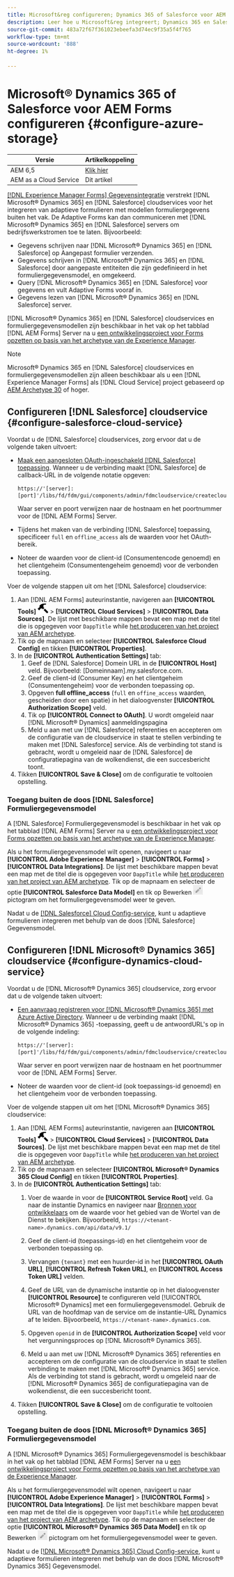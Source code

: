 ```yaml
---
title: Microsoft&reg configureren; Dynamics 365 of Salesforce voor AEM Forms
description: Leer hoe u Microsoft&reg integreert; Dynamics 365 en Salesforce met adaptieve formulieren.
source-git-commit: 483a72f67f361023ebeefa3d74ec9f35a5f4f765
workflow-type: tm+mt
source-wordcount: '888'
ht-degree: 1%

---
```


# Microsoft® Dynamics 365 of Salesforce voor AEM Forms configureren {#configure-azure-storage}

| Versie | Artikelkoppeling |
| -------- | ---------------------------- |
| AEM 6,5 | [Klik hier](https://experienceleague.adobe.com/docs/experience-manager-65/forms/form-data-model/oauth2-client-credentials-flow-for-server-to-server-integration.html) |
| AEM as a Cloud Service | Dit artikel |

[[!DNL Experience Manager Forms] Gegevensintegratie](data-integration.md) verstrekt [!DNL Microsoft® Dynamics 365] en [!DNL Salesforce] cloudservices voor het integreren van adaptieve formulieren met modellen formuliergegevens buiten het vak. De Adaptive Forms kan dan communiceren met [!DNL Microsoft® Dynamics 365] en [!DNL Salesforce] servers om bedrijfswerkstromen toe te laten. Bijvoorbeeld:

* Gegevens schrijven naar [!DNL Microsoft® Dynamics 365] en [!DNL Salesforce] op Aangepast formulier verzenden.
* Gegevens schrijven in [!DNL Microsoft® Dynamics 365] en [!DNL Salesforce] door aangepaste entiteiten die zijn gedefinieerd in het formuliergegevensmodel, en omgekeerd.
* Query [!DNL Microsoft® Dynamics 365] en [!DNL Salesforce] voor gegevens en vult Adaptive Forms vooraf in.
* Gegevens lezen van [!DNL Microsoft® Dynamics 365] en [!DNL Salesforce] server.

[!DNL Microsoft® Dynamics 365] en [!DNL Salesforce] cloudservices en formuliergegevensmodellen zijn beschikbaar in het vak op het tabblad [!DNL AEM Forms] Server na u [een ontwikkelingsproject voor Forms opzetten op basis van het archetype van de Experience Manager](setup-local-development-environment.md#forms-cloud-service-local-development-environment).

>[!NOTE]
>
>Microsoft® Dynamics 365 en [!DNL Salesforce] cloudservices en formuliergegevensmodellen zijn alleen beschikbaar als u een [!DNL Experience Manager Forms] als [!DNL Cloud Service] project gebaseerd op [AEM Archetype 30](https://github.com/adobe/aem-project-archetype/releases/tag/aem-project-archetype-30) of hoger.

## Configureren [!DNL Salesforce] cloudservice {#configure-salesforce-cloud-service}

Voordat u de [!DNL Salesforce] cloudservices, zorg ervoor dat u de volgende taken uitvoert:

* [Maak een aangesloten OAuth-ingeschakeld [!DNL Salesforce] toepassing](https://help.salesforce.com/s/articleView?id=sf.connected_app_create_api_integration.htm&amp;type=5). Wanneer u de verbinding maakt [!DNL Salesforce] de callback-URL in de volgende notatie opgeven:

  ```
  https://'[server]:[port]'/libs/fd/fdm/gui/components/admin/fdmcloudservice/createcloudconfigwizard/cloudservices.html
  ```

  Waar server en poort verwijzen naar de hostnaam en het poortnummer voor de [!DNL AEM Forms] Server.

* Tijdens het maken van de verbinding [!DNL Salesforce] toepassing, specificeer `full` en `offline_access` als de waarden voor het OAuth-bereik.

* Noteer de waarden voor de client-id (Consumentencode genoemd) en het clientgeheim (Consumentengeheim genoemd) voor de verbonden toepassing.

Voer de volgende stappen uit om het [!DNL Salesforce] cloudservice:

1. Aan [!DNL AEM Forms] auteurinstantie, navigeren aan **[!UICONTROL Tools]** ![hamer](assets/hammer.png) > **[!UICONTROL Cloud Services]** > **[!UICONTROL Data Sources]**. De lijst met beschikbare mappen bevat een map met de titel die is opgegeven voor `DappTitle`  while [het produceren van het project van AEM archetype](setup-local-development-environment.md#forms-cloud-service-local-development-environment).
1. Tik op de mapnaam en selecteer **[!UICONTROL Salesforce Cloud Config]** en tikken **[!UICONTROL Properties]**.
1. In de **[!UICONTROL Authentication Settings]** tab:
   1. Geef de [!DNL Salesforce] Domein URL in de **[!UICONTROL Host]** veld. Bijvoorbeeld: [Domeinnaam].my.salesforce.com.
   1. Geef de client-id (Consumer Key) en het clientgeheim (Consumentengeheim) voor de verbonden toepassing op.
   1. Opgeven **full offline_access** (`full` en `offine_access` waarden, gescheiden door een spatie) in het dialoogvenster **[!UICONTROL Authorization Scope]** veld.
   1. Tik op **[!UICONTROL Connect to OAuth]**. U wordt omgeleid naar [!DNL Microsoft® Dynamics] aanmeldingspagina
   1. Meld u aan met uw [!DNL Salesforce] referenties en accepteren om de configuratie van de cloudservice in staat te stellen verbinding te maken met [!DNL Salesforce] service. Als de verbinding tot stand is gebracht, wordt u omgeleid naar de [!DNL Salesforce] de configuratiepagina van de wolkendienst, die een succesbericht toont.
1. Tikken **[!UICONTROL Save & Close]** om de configuratie te voltooien opstelling.

### Toegang buiten de doos [!DNL Salesforce] Formuliergegevensmodel

A [!DNL Salesforce] Formuliergegevensmodel is beschikbaar in het vak op het tabblad [!DNL AEM Forms] Server na u [een ontwikkelingsproject voor Forms opzetten op basis van het archetype van de Experience Manager](setup-local-development-environment.md#forms-cloud-service-local-development-environment).

Als u het formuliergegevensmodel wilt openen, navigeert u naar **[!UICONTROL Adobe Experience Manager]** > **[!UICONTROL Forms]** > **[!UICONTROL Data Integrations]**. De lijst met beschikbare mappen bevat een map met de titel die is opgegeven voor `DappTitle`  while [het produceren van het project van AEM archetype](setup-local-development-environment.md#forms-cloud-service-local-development-environment). Tik op de mapnaam en selecteer de optie **[!UICONTROL Salesforce Data Model]** en tik op Bewerken ![Bewerken](assets/edit.png) pictogram om het formuliergegevensmodel weer te geven.

Nadat u de [[!DNL Salesforce] Cloud Config-service](#configure-salesforce-cloud-service), kunt u adaptieve formulieren integreren met behulp van de doos [!DNL Salesforce] Gegevensmodel.

## Configureren [!DNL Microsoft® Dynamics 365] cloudservice {#configure-dynamics-cloud-service}

Voordat u de [!DNL Microsoft® Dynamics 365] cloudservice, zorg ervoor dat u de volgende taken uitvoert:

* [Een aanvraag registreren voor [!DNL Microsoft® Dynamics 365] met Azure Active Directory](https://docs.microsoft.com/en-us/powerapps/developer/data-platform/walkthrough-register-app-azure-active-directory). Wanneer u de verbinding maakt [!DNL Microsoft® Dynamics 365] -toepassing, geeft u de antwoordURL&#39;s op in de volgende indeling:

  ```
  https://'[server]:[port]'/libs/fd/fdm/gui/components/admin/fdmcloudservice/createcloudconfigwizard/cloudservices.html
  ```

  Waar server en poort verwijzen naar de hostnaam en het poortnummer voor de [!DNL AEM Forms] Server.

* Noteer de waarden voor de client-id (ook toepassings-id genoemd) en het clientgeheim voor de verbonden toepassing.

Voer de volgende stappen uit om het [!DNL Microsoft® Dynamics 365] cloudservice:

1. Aan [!DNL AEM Forms] auteurinstantie, navigeren aan **[!UICONTROL Tools]** ![hamer](assets/hammer.png) > **[!UICONTROL Cloud Services]** > **[!UICONTROL Data Sources]**. De lijst met beschikbare mappen bevat een map met de titel die is opgegeven voor `DappTitle`  while [het produceren van het project van AEM archetype](setup-local-development-environment.md#forms-cloud-service-local-development-environment).
1. Tik op de mapnaam en selecteer **[!UICONTROL Microsoft® Dynamics 365 Cloud Config]** en tikken **[!UICONTROL Properties]**.
1. In de **[!UICONTROL Authentication Settings]** tab:
   1. Voer de waarde in voor de **[!UICONTROL Service Root]** veld. Ga naar de instantie Dynamics en navigeer naar [Bronnen voor ontwikkelaars](https://docs.microsoft.com/en-us/powerapps/developer/data-platform/view-download-developer-resources) om de waarde voor het gebied van de Wortel van de Dienst te bekijken. Bijvoorbeeld, `https://<tenant-name>.dynamics.com/api/data/v9.1/`
   1. Geef de client-id (toepassings-id) en het clientgeheim voor de verbonden toepassing op.
   1. Vervangen `{tenant}` met een huurder-id in het **[!UICONTROL OAuth URL]**, **[!UICONTROL Refresh Token URL]**, en **[!UICONTROL Access Token URL]** velden.
   1. Geef de URL van de dynamische instantie op in het dialoogvenster **[!UICONTROL Resource]** te configureren veld [!UICONTROL Microsoft® Dynamics] met een formuliergegevensmodel. Gebruik de URL van de hoofdmap van de service om de instantie-URL Dynamics af te leiden. Bijvoorbeeld, `https://<tenant-name>.dynamics.com`.

   1. Opgeven `openid` in de **[!UICONTROL Authorization Scope]** veld voor het vergunningsproces op [!DNL Microsoft® Dynamics 365].
   1. Meld u aan met uw [!DNL Microsoft® Dynamics 365] referenties en accepteren om de configuratie van de cloudservice in staat te stellen verbinding te maken met [!DNL Microsoft® Dynamics 365] service. Als de verbinding tot stand is gebracht, wordt u omgeleid naar de [!DNL Microsoft® Dynamics 365] de configuratiepagina van de wolkendienst, die een succesbericht toont.
1. Tikken **[!UICONTROL Save & Close]** om de configuratie te voltooien opstelling.

### Toegang buiten de doos [!DNL Microsoft® Dynamics 365] Formuliergegevensmodel

A [!DNL Microsoft® Dynamics 365] Formuliergegevensmodel is beschikbaar in het vak op het tabblad [!DNL AEM Forms] Server na u [een ontwikkelingsproject voor Forms opzetten op basis van het archetype van de Experience Manager](setup-local-development-environment.md##forms-cloud-service-local-development-environment).

Als u het formuliergegevensmodel wilt openen, navigeert u naar **[!UICONTROL Adobe Experience Manager]** > **[!UICONTROL Forms]** > **[!UICONTROL Data Integrations]**. De lijst met beschikbare mappen bevat een map met de titel die is opgegeven voor `DappTitle`  while [het produceren van het project van AEM archetype](setup-local-development-environment.md#forms-cloud-service-local-development-environment). Tik op de mapnaam en selecteer de optie **[!UICONTROL Microsoft® Dynamics 365 Data Model]** en tik op Bewerken ![Bewerken](assets/edit.png) pictogram om het formuliergegevensmodel weer te geven.

Nadat u de [[!DNL Microsoft® Dynamics 365] Cloud Config-service](#configure-dynamics-cloud-service), kunt u adaptieve formulieren integreren met behulp van de doos [!DNL Microsoft® Dynamics 365] Gegevensmodel.
